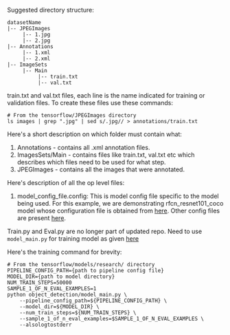 Suggested directory structure:
```
datasetName
|-- JPEGImages
     |-- 1.jpg
     |-- 2.jpg
|-- Annotations
     |-- 1.xml
     |-- 2.xml
|-- ImageSets
     |-- Main
          |-- train.txt
          |-- val.txt

```


train.txt and val.txt files, each line is the name indicated for training or validation files. To create these files use these commands:

```
# From the tensorflow/JPEGImages directory 
ls images | grep ".jpg" | sed s/.jpg// > annotations/train.txt 
```


Here's a short description on which folder must contain what:

1. Annotations - contains all .xml annotation files.
2. ImagesSets/Main - contains files like train.txt, val.txt etc which describes which files need to be used for what step.
3. JPEGImages - contains all the images that were annotated.


Here's description of all the op level files:

1. model_config_file.config: This is model config file specific to the model being used. For this example, we are demonstrating rfcn_resnet101_coco model whose configuration file is obtained from [here](https://raw.githubusercontent.com/tensorflow/models/master/research/object_detection/samples/configs/rfcn_resnet101_coco.config). Other config files are present [here](https://github.com/tensorflow/models/tree/master/research/object_detection/samples/configs).



Train.py and Eval.py are no longer part of updated repo. Need to use `model_main.py` for training model as given [here](https://github.com/tensorflow/models/blob/master/research/object_detection/g3doc/running_locally.md)

Here's the training command for brevity:

```
# From the tensorflow/models/research/ directory
PIPELINE_CONFIG_PATH={path to pipeline config file}
MODEL_DIR={path to model directory}
NUM_TRAIN_STEPS=50000
SAMPLE_1_OF_N_EVAL_EXAMPLES=1
python object_detection/model_main.py \
    --pipeline_config_path=${PIPELINE_CONFIG_PATH} \
    --model_dir=${MODEL_DIR} \
    --num_train_steps=${NUM_TRAIN_STEPS} \
    --sample_1_of_n_eval_examples=$SAMPLE_1_OF_N_EVAL_EXAMPLES \
    --alsologtostderr
```

